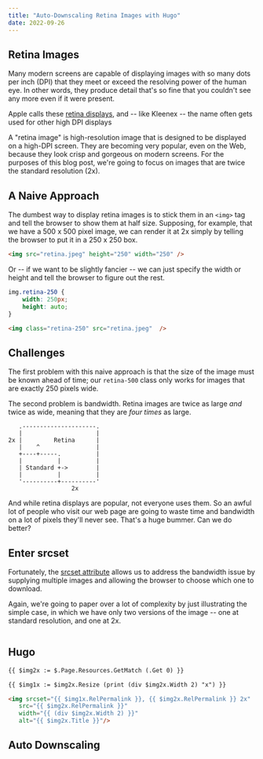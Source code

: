 ```yaml
---
title: "Auto-Downscaling Retina Images with Hugo"
date: 2022-09-26
---
```


## Retina Images

Many modern screens are capable of displaying images with so many dots per inch (DPI) that they meet or exceed the resolving power of the human eye. In other words, they produce detail that's so fine that you couldn't see any more even if it were present. 

Apple calls these [retina displays](https://en.wikipedia.org/wiki/Retina_display), and -- like Kleenex -- the name often gets used for other high DPI displays 

A "retina image" is high-resolution image that is designed to be displayed on a high-DPI screen. They are becoming very popular, even on the Web, because they look crisp and gorgeous on modern screens. For the purposes of this blog post, we're going to focus on images that are twice the standard resolution (2x). 

## A Naive Approach

The dumbest way to display retina images is to stick them in an `<img>` tag and tell the browser to show them at half size. Supposing, for example, that we have a 500 x 500 pixel image, we can render it at 2x simply by telling the browser to put it in a 250 x 250 box. 

```html
<img src="retina.jpeg" height="250" width="250" />
```
Or -- if we want to be slightly fancier -- we can just specify the width or height and tell the browser to figure out the rest. 

```css
img.retina-250 {
    width: 250px;
    height: auto;
}
```

```html
<img class="retina-250" src="retina.jpeg"  />
```

## Challenges

The first problem with this naive approach is that the size of the image must be known ahead of time; our `retina-500` class only works for images that are exactly 250 pixels wide.

The second problem is bandwidth. Retina images are twice as large *and* twice as wide, meaning that they are *four times* as large. 

```goat
   .---------------------.
   |                     |
2x |         Retina      |
   |    ^                |
   +----+-----.          |
   |          |          |
   | Standard +->        |
   |          |          |
   '----------+----------'
                  2x
```

And while retina displays are popular, not everyone uses them. So an awful lot of people who visit our web page are going to waste time and bandwidth on a lot of pixels they'll never see. That's a huge bummer. Can we do better?

## Enter srcset

Fortunately, the [srcset attribute](https://developer.mozilla.org/en-US/docs/Learn/HTML/Multimedia_and_embedding/Responsive_images) allows us to address the bandwidth issue by supplying multiple images and allowing the browser to choose which one to download.

Again, we're going to paper over a lot of complexity by just illustrating the simple case, in which we have only two versions of the image -- one at standard resolution, and one at 2x.

```html

```

## Hugo


```html
{{ $img2x := $.Page.Resources.GetMatch (.Get 0) }}

{{ $img1x := $img2x.Resize (print (div $img2x.Width 2) "x") }}

<img srcset="{{ $img1x.RelPermalink }}, {{ $img2x.RelPermalink }} 2x" 
   src="{{ $img2x.RelPermalink }}" 
   width="{{ (div $img2x.Width 2) }}"
   alt="{{ $img2x.Title }}"/>
```

## Auto Downscaling


